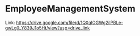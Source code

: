 # EmployeeManagementSystem
Link: https://drive.google.com/file/d/1QXqIOGWg2ilPBLe-gwLg0_Y839J1o5Ht/view?usp=drive_link 
